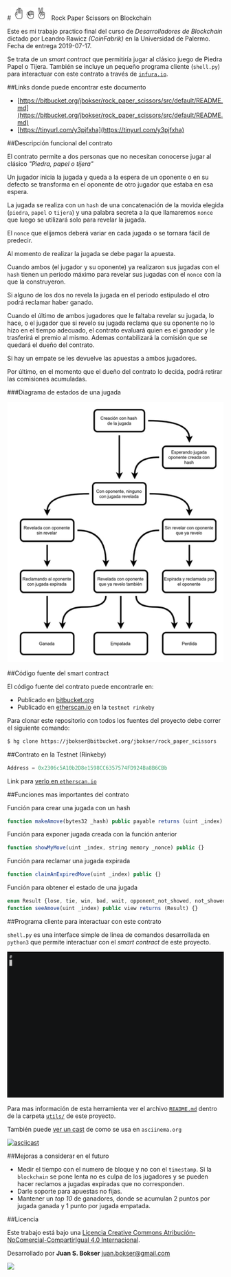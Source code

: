 
#![](images/logo.jpg) Rock Paper Scissors on Blockchain

Este es mi trabajo practico final del curso de *Desarrolladores de Blockchain* dictado por Leandro Rawicz *(CoinFabrik)* en la Universidad de Palermo. Fecha de entrega 2019-07-17.

Se trata de un *smart contract* que permitiría jugar al clásico juego de Piedra Papel o Tijera. También se incluye un pequeño programa cliente (`shell.py`) para interactuar con este contrato a través de [`infura.io`](https://infura.io/).



##Links  donde puede encontrar este documento

* [https://bitbucket.org/jbokser/rock_paper_scissors/src/default/README.md](https://bitbucket.org/jbokser/rock_paper_scissors/src/default/README.md)
* [https://tinyurl.com/y3pjfxha](https://tinyurl.com/y3pjfxha)



##Descripción funcional del contrato

El contrato permite a dos personas que no necesitan conocerse jugar al clásico *"Piedra, papel o tijera"*

Un jugador inicia la jugada y queda a la espera de un oponente o en su defecto se transforma en el oponente de otro jugador que estaba en esa espera.

La jugada se realiza con un `hash` de una concatenación de la movida elegida (`piedra`, `papel` o `tijera`) y una palabra secreta a la que llamaremos `nonce` que luego se utilizará solo para revelar la jugada.

El `nonce` que elijamos deberá variar en cada jugada o se tornara fácil de predecir.

Al momento de realizar la jugada se debe pagar la apuesta.

Cuando ambos (el jugador y su oponente) ya realizaron sus jugadas con el `hash` tienen un periodo máximo para revelar sus jugadas con el `nonce` con la que la construyeron.

Si alguno de los dos no revela la jugada en el periodo estipulado el otro podrá reclamar haber ganado.

Cuando el último de ambos jugadores que le faltaba revelar su jugada, lo hace, o el jugador que si revelo su jugada reclama que su oponente no lo hizo en el tiempo adecuado, el contrato evaluará quien es el ganador y le trasferirá el premio al mismo. Ademas contabilizará la comisión que se quedará el dueño del contrato.

Si hay un empate se les devuelve las apuestas a ambos jugadores.

Por último, en el momento que el dueño del contrato lo decida, podrá retirar las comisiones acumuladas.



###Diagrama de estados de una jugada

 ![](images/move_state.jpg)



##Código fuente del smart contract

El código fuente del contrato puede encontrarle en:

* Publicado en [bitbucket.org](https://bitbucket.org/jbokser/rock_paper_scissors/src/default/source/rock_paper_scissors.sol)
* Publicado en [etherscan.io](https://rinkeby.etherscan.io/address/0x2306c5a10b2d8e1598cc6357574fd924ba8b6cbb#contracts) en la `testnet rinkeby`

Para clonar este repositorio con todos los fuentes del proyecto debe correr el siguiente comando:

```bash
$ hg clone https://jbokser@bitbucket.org/jbokser/rock_paper_scissors
```



##Contrato en la Testnet (Rinkeby)

```python
Address = 0x2306c5A10b2D8e1598CC6357574FD924Ba8B6CBb
```

Link para [verlo en `etherscan.io`](https://rinkeby.etherscan.io/address/0x2306c5a10b2d8e1598cc6357574fd924ba8b6cbb) 



##Funciones mas importantes del contrato

Función para crear una jugada con un hash
```javascript
function makeAmove(bytes32 _hash) public payable returns (uint _index) {}
```
Función para exponer jugada creada con la función anterior
```javascript
function showMyMove(uint _index, string memory _nonce) public {}
```
Función para reclamar una jugada expirada 
```javascript
function claimAnExpiredMove(uint _index) public {}
```
Función para obtener el estado de una jugada
```javascript
enum Result {lose, tie, win, bad, wait, opponent_not_showed, not_showed}
function seeAmove(uint _index) public view returns (Result) {}
```



##Programa cliente para interactuar con este contrato

`shell.py` es una interface simple de linea de comandos desarrollada en `python3` que permite interactuar con el *smart contract* de este proyecto. 

 ![](utils/images/shell.gif)

Para mas información de esta herramienta ver el archivo [`README.md`](https://bitbucket.org/jbokser/rock_paper_scissors/src/default/utils/README.md) dentro de la carpeta [`utils/`](https://bitbucket.org/jbokser/rock_paper_scissors/src/default/utils/) de este proyecto.

También puede [ver un cast](https://asciinema.org/a/ySsd8mJ40mLgkM4G0wsMlbcbU) de como se usa en `asciinema.org`

[![asciicast](https://asciinema.org/a/ySsd8mJ40mLgkM4G0wsMlbcbU.svg)](https://asciinema.org/a/ySsd8mJ40mLgkM4G0wsMlbcbU)



##Mejoras a considerar en el futuro

* Medir el tiempo con el numero de bloque y no con el `timestamp`. Si la `blockchain` se pone lenta no es culpa de los jugadores y se pueden hacer reclamos a jugadas expiradas que no corresponden.
* Darle soporte para apuestas no fijas.
* Mantener un *top 10* de ganadores, donde se acumulan 2 puntos por jugada ganada y 1 punto por jugada empatada.



##Licencia

Este trabajo está bajo una [Licencia Creative Commons Atribución-NoComercial-CompartirIgual 4.0 Internacional](http://creativecommons.org/licenses/by-nc-sa/4.0/).

Desarrollado por **Juan S. Bokser** [<juan.bokser@gmail.com>](mailto:juan.bokser@gmail.com)

 ![](https://i.creativecommons.org/l/by-nc-sa/4.0/88x31.png)
